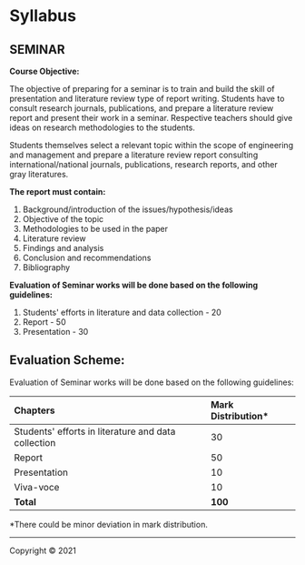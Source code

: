 # Syllabus

## **SEMINAR**

**Course Objective:**

The objective of preparing for a seminar is to train and build the skill of presentation and literature review type of report writing. Students have to consult research journals, publications, and prepare a literature review report and present their work in a seminar. Respective teachers should give ideas on research methodologies to the students.

Students themselves select a relevant topic within the scope of engineering and management and prepare a literature review report consulting international/national journals, publications, research reports, and other gray literatures.

**The report must contain:**

1. Background/introduction of the issues/hypothesis/ideas
2. Objective of the topic
3. Methodologies to be used in the paper
4. Literature review
5. Findings and analysis
6. Conclusion and recommendations
7. Bibliography

**Evaluation of Seminar works will be done based on the following guidelines:**

1. Students' efforts in literature and data collection - 20
2. Report - 50
3. Presentation - 30

## **Evaluation Scheme:**

Evaluation of Seminar works will be done based on the following guidelines:

| Chapters                                       | Mark Distribution* |
| :--------------------------------------------- | :---------------- |
| Students' efforts in literature and data collection | 30              |
| Report                                           | 50              |
| Presentation                                       | 10              |
| Viva-voce                                      | 10              |
| **Total**                                       | **100**            |

*There could be minor deviation in mark distribution.

---

Copyright © 2021

